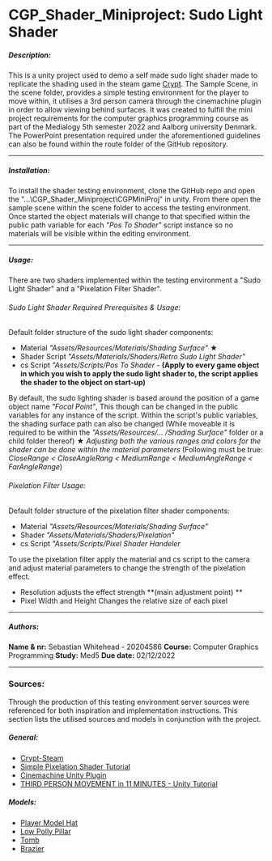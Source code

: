 # CGP_Shader_Miniproject: Sudo Light Shader
##### Description:
This is a unity project used to demo a self made sudo light shader made to replicate the shading used in the steam game [Crypt](https://store.steampowered.com/app/2138700/Crypt/). The Sample Scene, in the scene folder, provides a simple testing environment for the player to move within, it utilises a 3rd person camera through the cinemachine plugin in order to allow viewing behind surfaces. It was created to fulfill the mini project requirements for the computer graphics programming course as part of the Medialogy 5th semester 2022 and Aalborg university Denmark. 
The PowerPoint presentation required under the aforementioned guidelines can also be found within the route folder of the GitHub repository.
***

##### Installation:
To install the shader testing environment, clone the GitHub repo and open the "...\CGP_Shader_Miniproject\CGPMiniProj" in unity. From there open the sample scene within the scene folder to access the testing environment. Once started the object materials will change to that specified within the public path variable for each *"Pos To Shader"* script instance so no materials will be visible within the editing environment.
***

##### Usage:
There are two shaders implemented within the testing environment a "Sudo Light Shader" and a "Pixelation Filter Shader".

###### *Sudo Light Shader Required Prerequisites & Usage:*
Default folder structure of the sudo light shader components:
- Material *"Assets/Resources/Materials/Shading Surface"* ★
- Shader Script *"Assets/Materials/Shaders/Retro Sudo Light Shader"*
- cs Script *"Assets/Scripts/Pos To Shader* - **(Apply to every game object in which you wish to apply the sudo light shader to, the script applies the shader to the object on start-up)**

By default, the sudo lighting shader is based around the position of a game object name *"Focal Point"*, This though can be changed in the public variables for any instance of the script. Within the script's public variables, the shading surface path can also be changed (While moveable it is required to be within the *"Assets/Resources/... /Shading Surface"* folder or a child folder thereof) ★
*Adjusting both the various ranges and colors for the shader can be done within the material parameters* (Following must be true: *CloseRange < CloseAngleRang < MediumRange < MediumAngleRange < FarAngleRange*)

###### *Pixelation Filter Usage:*
Default folder structure of the pixelation filter shader components:
- Material *"Assets/Resources/Materials/Shading Surface"*
- Shader *"Assets/Materials/Shaders/Pixelation"*
- cs Script *"Assets/Scripts/Pixel Shader Handeler*

To use the pixelation filter apply the material and cs script to the camera and adjust material parameters to change the strength of the pixelation effect.
- Resolution adjusts the effect strength **(main adjustment point) **
- Pixel Width and Height Changes the relative size of each pixel
***

##### Authors:
**Name & nr:** Sebastian Whitehead - 20204586
**Course:** Computer Graphics Programming
**Study:** Med5
**Due date:** 02/12/2022 
***

### Sources:
Through the production of this testing environment server sources were referenced for both inspiration and implementation instructions. This section lists the utilised sources and models in conjunction with the project. 

##### General:
- [Crypt-Steam](https://store.steampowered.com/app/2138700/Crypt/)
- [Simple Pixelation Shader Tutorial](https://www.youtube.com/watch?v=bz7MStTq950)
- [Cinemachine Unity Plugin](https://unity.com/unity/features/editor/art-and-design/cinemachine)
- [THIRD PERSON MOVEMENT in 11 MINUTES - Unity Tutorial](https://www.youtube.com/watch?v=UCwwn2q4Vys)

##### Models:
- [Player Model Hat](https://sketchfab.com/3d-models/dippers-cap-6b247c088f034d09908d4ee78c39dd18)
- [Low Polly Pillar](https://sketchfab.com/3d-models/low-poly-pillar-c0484c2e23b14bdfa3d0451d8a72dcd4)
- [Tomb](https://sketchfab.com/3d-models/tomb-coffin-02ec65515e8a4f88a98a96b9b634a069)
- [Brazier](https://sketchfab.com/3d-models/lowpoly-stylized-brazier-7a6e5a855c8544dc897e6c5cebd641a2)
